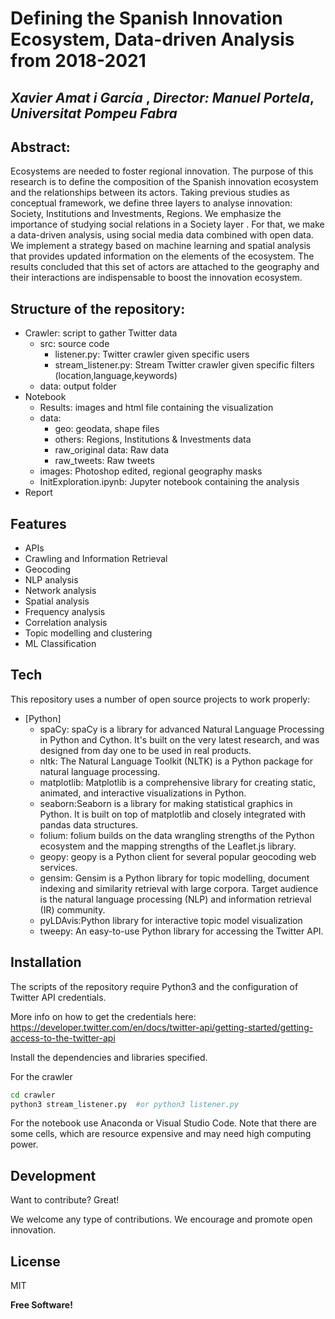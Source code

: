 # Defining the Spanish Innovation Ecosystem, Data-driven Analysis from 2018-2021
## _Xavier Amat i García_ , _Director: Manuel Portela_, _Universitat Pompeu Fabra_


## Abstract:
Ecosystems are needed to foster regional innovation. The purpose of this research is to define the composition of the Spanish innovation ecosystem and the relationships between its actors. Taking previous studies as conceptual framework, we define three layers to analyse innovation: Society, Institutions and Investments, Regions. We emphasize the importance of studying social relations in a Society layer . For that, we make a data-driven analysis, using social media data combined with open data. We implement a strategy based on machine learning and spatial analysis that provides updated information on the elements of the ecosystem. The results concluded that this set of actors are attached to the geography and their interactions are indispensable to boost the innovation ecosystem.

## Structure of the repository: 
- Crawler: script to gather Twitter data
    - src: source code
        - listener.py: Twitter crawler given specific users
        - stream_listener.py: Stream Twitter crawler given specific filters (location,language,keywords)
    - data: output folder
- Notebook
    - Results: images and html file containing the visualization
    - data: 
        - geo: geodata, shape files
        - others: Regions, Institutions & Investments data
        - raw_original data: Raw data
        - raw_tweets: Raw tweets
    - images: Photoshop edited, regional geography masks
    - InitExploration.ipynb: Jupyter notebook containing the analysis
- Report

## Features

- APIs
- Crawling and Information Retrieval 
- Geocoding
- NLP analysis
- Network analysis
- Spatial analysis
- Frequency analysis
- Correlation analysis
- Topic modelling and clustering
- ML Classification


## Tech

This repository uses a number of open source projects to work properly:

- [Python] 
    - spaCy: spaCy is a library for advanced Natural Language Processing in Python and Cython. It's built on the very latest research, and was designed from day one to be used in real products.
    - nltk: The Natural Language Toolkit (NLTK) is a Python package for natural language processing.
    - matplotlib: Matplotlib is a comprehensive library for creating static, animated, and interactive visualizations in Python.
    - seaborn:Seaborn is a library for making statistical graphics in Python. It is built on top of matplotlib and closely integrated with pandas data structures.
    - folium: folium builds on the data wrangling strengths of the Python ecosystem and the mapping strengths of the Leaflet.js library.
    - geopy: geopy is a Python client for several popular geocoding web services.
    - gensim: Gensim is a Python library for topic modelling, document indexing and similarity retrieval with large corpora. Target audience is the natural language processing (NLP) and information retrieval (IR) community.
    - pyLDAvis:Python library for interactive topic model visualization
    - tweepy: An easy-to-use Python library for accessing the Twitter API.

## Installation

The scripts of the repository require Python3 and the configuration of Twitter API credentials. 

More info on how to get the credentials here: https://developer.twitter.com/en/docs/twitter-api/getting-started/getting-access-to-the-twitter-api

Install the dependencies and libraries specified.

For the crawler

```sh
cd crawler
python3 stream_listener.py  #or python3 listener.py
```

For the notebook use Anaconda or Visual Studio Code. Note that there are some cells, which are resource expensive and may need high computing power.


## Development

Want to contribute? Great!

We welcome any type of contributions. We encourage and promote open innovation.

## License

MIT

**Free Software!**